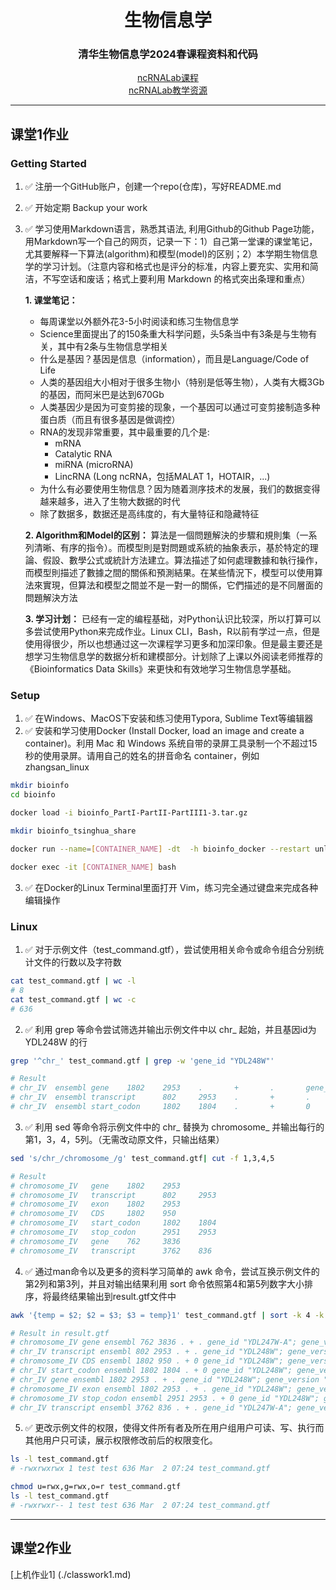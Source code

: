 <div align="center">

# 生物信息学
### 清华生物信息学2024春课程资料和代码<br>
[ncRNALab课程](https://www.ncrnalab.org/courses/)<br>
[ncRNALab教学资源](https://book.ncrnalab.org/teaching/)


</div>


---

## 课堂1作业
### Getting Started
1. ✅ 注册一个GitHub账户，创建一个repo(仓库)，写好README.md
2. ✅ 开始定期 Backup your work
3. ✅ 学习使用Markdown语言，熟悉其语法, 利用Github的Github Page功能，用Markdown写一个自己的网页，记录一下：1）自己第一堂课的课堂笔记，尤其要解释一下算法(algorithm)和模型(model)的区别；2）本学期生物信息学的学习计划。（注意内容和格式也是评分的标准，内容上要充实、实用和简洁，不写空话和废话；格式上要利用 Markdown 的格式突出条理和重点）

    **1. 课堂笔记：**
    - 每周课堂以外额外花3-5小时阅读和练习生物信息学
    - Science里面提出了的150条重大科学问题，头5条当中有3条是与生物有关，其中有2条与生物信息学相关
    - 什么是基因？基因是信息（information），而且是Language/Code of Life
    - 人类的基因组大小相对于很多生物小（特别是低等生物），人类有大概3Gb的基因，而阿米巴是达到670Gb
    - 人类基因少是因为可变剪接的现象，一个基因可以通过可变剪接制造多种蛋白质（而且有很多基因是做调控）
    - RNA的发现非常重要，其中最重要的几个是:
        - mRNA
        - Catalytic RNA
        - miRNA (microRNA)
        - LincRNA (Long ncRNA，包括MALAT 1，HOTAIR，...)
    - 为什么有必要使用生物信息？因为随着测序技术的发展，我们的数据变得越来越多，进入了生物大数据的时代
    - 除了数据多，数据还是高纬度的，有大量特征和隐藏特征


    **2. Algorithm和Model的区别：**
    算法是一個問題解決的步驟和規則集（一系列清晰、有序的指令）。而模型則是對問題或系統的抽象表示，基於特定的理論、假設、數學公式或統計方法建立。算法描述了如何處理數據和執行操作，而模型則描述了數據之間的關係和預測結果。在某些情況下，模型可以使用算法來實現，但算法和模型之間並不是一對一的關係，它們描述的是不同層面的問題解決方法

    **3. 学习计划：**
    已经有一定的编程基础，对Python认识比较深，所以打算可以多尝试使用Python来完成作业。Linux CLI，Bash，R以前有学过一点，但是使用得很少，所以也想通过这一次课程学习更多和加深印象。但是最主要还是想学习生物信息学的数据分析和建模部分。计划除了上课以外阅读老师推荐的《Bioinformatics Data Skills》来更快和有效地学习生物信息学基础。

### Setup
1. ✅ 在Windows、MacOS下安装和练习使用Typora, Sublime Text等编辑器
2. ✅ 安装和学习使用Docker (Install Docker, load an image and create a container)。利用 Mac 和 Windows 系统自带的录屏工具录制一个不超过15秒的使用录屏。请用自己的姓名的拼音命名 container，例如 zhangsan_linux
```bash
mkdir bioinfo
cd bioinfo

docker load -i bioinfo_PartI-PartII-PartIII1-3.tar.gz

mkdir bioinfo_tsinghua_share

docker run --name=[CONTAINER_NAME] -dt  -h bioinfo_docker --restart unless-stopped -v %cd%/bioinfo_tsinghua_share:/home/test/share xfliu1995/bioinfo_tsinghua:2

docker exec -it [CONTAINER_NAME] bash
```
3. ✅ 在Docker的Linux Terminal里面打开 Vim，练习完全通过键盘来完成各种编辑操作

### Linux
1. ✅ 对于示例文件（test_command.gtf），尝试使用相关命令或命令组合分别统计文件的行数以及字符数
```bash
cat test_command.gtf | wc -l
# 8
cat test_command.gtf | wc -c
# 636
```
2. ✅ 利用 grep 等命令尝试筛选并输出示例文件中以 chr_ 起始，并且基因id为 YDL248W 的行
```bash
grep '^chr_' test_command.gtf | grep -w 'gene_id "YDL248W"'

# Result
# chr_IV  ensembl gene    1802    2953    .       +       .       gene_id "YDL248W"; gene_version "1";
# chr_IV  ensembl transcript      802     2953    .       +       .       gene_id "YDL248W"; gene_version "1";
# chr_IV  ensembl start_codon     1802    1804    .       +       0       gene_id "YDL248W"; gene_version "1";
```
3. ✅ 利用 sed 等命令将示例文件中的 chr_ 替换为 chromosome_ 并输出每行的第1，3，4，5列。（无需改动原文件，只输出结果）
```bash
sed 's/chr_/chromosome_/g' test_command.gtf| cut -f 1,3,4,5

# Result
# chromosome_IV   gene    1802    2953
# chromosome_IV   transcript      802     2953
# chromosome_IV   exon    1802    2953
# chromosome_IV   CDS     1802    950
# chromosome_IV   start_codon     1802    1804
# chromosome_IV   stop_codon      2951    2953
# chromosome_IV   gene    762     3836
# chromosome_IV   transcript      3762    836
```
4. ✅ 通过man命令以及更多的资料学习简单的 awk 命令，尝试互换示例文件的第2列和第3列，并且对输出结果利用 sort 命令依照第4和第5列数字大小排序，将最终结果输出到result.gtf文件中
```bash
awk '{temp = $2; $2 = $3; $3 = temp}1' test_command.gtf | sort -k 4 -k 5 -n  > result.gtf

# Result in result.gtf
# chromosome_IV gene ensembl 762 3836 . + . gene_id "YDL247W-A"; gene_version "1";
# chr_IV transcript ensembl 802 2953 . + . gene_id "YDL248W"; gene_version "1";
# chromosome_IV CDS ensembl 1802 950 . + 0 gene_id "YDL248W"; gene_version "1";
# chr_IV start_codon ensembl 1802 1804 . + 0 gene_id "YDL248W"; gene_version "1";
# chr_IV gene ensembl 1802 2953 . + . gene_id "YDL248W"; gene_version "1";
# chromosome_IV exon ensembl 1802 2953 . + . gene_id "YDL248W"; gene_version "1";
# chromosome_IV stop_codon ensembl 2951 2953 . + 0 gene_id "YDL248W"; gene_version "1";
# chr_IV transcript ensembl 3762 836 . + . gene_id "YDL247W-A"; gene_version "1";
```
5. ✅ 更改示例文件的权限，使得文件所有者及所在用户组用户可读、写、执行而其他用户只可读，展示权限修改前后的权限变化。
```bash
ls -l test_command.gtf
# -rwxrwxrwx 1 test test 636 Mar  2 07:24 test_command.gtf

chmod u=rwx,g=rwx,o=r test_command.gtf
ls -l test_command.gtf
# -rwxrwxr-- 1 test test 636 Mar  2 07:24 test_command.gtf
```

---

## 课堂2作业
[上机作业1] (./classwork1.md) 